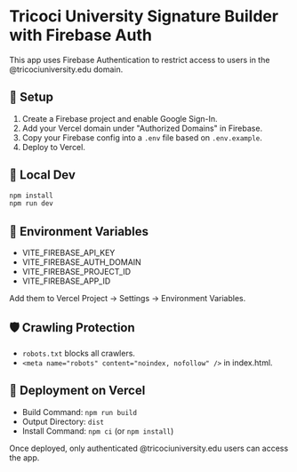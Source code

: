 # Tricoci University Signature Builder with Firebase Auth

This app uses Firebase Authentication to restrict access to users in the @tricociuniversity.edu domain.

## 🚀 Setup

1. Create a Firebase project and enable Google Sign-In.
2. Add your Vercel domain under "Authorized Domains" in Firebase.
3. Copy your Firebase config into a `.env` file based on `.env.example`.
4. Deploy to Vercel.

## 🧪 Local Dev

```bash
npm install
npm run dev
```

## 🔐 Environment Variables

- VITE_FIREBASE_API_KEY
- VITE_FIREBASE_AUTH_DOMAIN
- VITE_FIREBASE_PROJECT_ID
- VITE_FIREBASE_APP_ID

Add them to Vercel Project → Settings → Environment Variables.

## 🛡️ Crawling Protection

- `robots.txt` blocks all crawlers.
- `<meta name="robots" content="noindex, nofollow" />` in index.html.

## 🧭 Deployment on Vercel

- Build Command: `npm run build`
- Output Directory: `dist`
- Install Command: `npm ci` (or `npm install`)

Once deployed, only authenticated @tricociuniversity.edu users can access the app.
